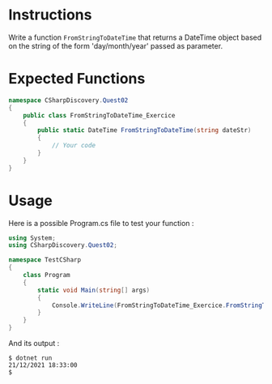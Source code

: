 # Instructions

Write a function `FromStringToDateTime` that returns a DateTime object based on the string of the form 'day/month/year' passed as parameter.

# Expected Functions

```C#
namespace CSharpDiscovery.Quest02
{
    public class FromStringToDateTime_Exercice
    {
        public static DateTime FromStringToDateTime(string dateStr)
        {
            // Your code
        }
    }
}
```

# Usage

Here is a possible Program.cs file to test your function :

```C#
using System;
using CSharpDiscovery.Quest02;

namespace TestCSharp
{
    class Program
    {
        static void Main(string[] args)
        {
            Console.WriteLine(FromStringToDateTime_Exercice.FromStringToDateTime("21/12/2021 18h33"));
        }
    }
}
```

And its output :

```
$ dotnet run
21/12/2021 18:33:00
$
```
